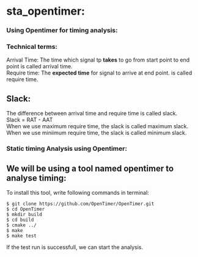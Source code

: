 # sta_opentimer:
### Using Opentimer for timing analysis:


### Technical terms:

Arrival Time: The time which signal tp <b>takes</b> to go from start point to end point is called arrival time.<br>
Require time: The <b>expected time</b> for signal to arrive at end point. is called require time.<br>

## Slack:

The difference between arrival time and require time is called slack.<br>
Slack = RAT - AAT<br>
When we use maximum require time, the slack is called maximum slack.<br>
When we use miniimum require time, the slack is called minimum slack.<br>



### Static timing Analysis using Opentimer:

## We will be using a tool named opentimer to analyse timing:<br>

To install this tool, write following commands in terminal:
```
$ git clone https://github.com/OpenTimer/OpenTimer.git
$ cd OpenTimer
$ mkdir build
$ cd build
$ cmake ../
$ make 
$ make test

```
If the test run is successfull, we can start the analysis.
